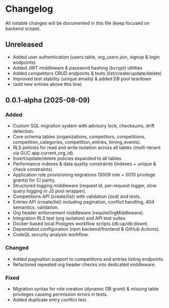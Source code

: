 # Changelog

All notable changes will be documented in this file (keep focused on backend scope).

## Unreleased

- Added user authentication (users table, org_users join, signup & login endpoints)
- Added JWT middleware & password hashing (bcrypt) utilities
- Added competitors CRUD endpoints & tests (list/create/update/delete)
- Improved test stability (unique emails) & added DB pool teardown
- (add new entries above this line)

## 0.0.1-alpha (2025-08-09)

### Added

- Custom SQL migration system with advisory lock, checksums, drift detection.
- Core schema tables (organizations, competitors, competitions, competition_categories, competition_entries, timing_events).
- RLS policies for read and write isolation across all tables (multi-tenant via GUC app.current_org_id).
- Insert/update/delete policies expanded to all tables.
- Performance indexes & data quality constraints (indexes + unique & check constraints).
- Application role provisioning migrations (0009 role + 0010 privilege grants) for CI parity.
- Structured logging middleware (request id, per-request logger, slow query logging in JS pool wrapper).
- Competitions API (create/list) with validation (zod) and tests.
- Entries API (create/list) including pagination, conflict handling, 404 semantics, validation.
- Org header enforcement middleware (requireOrgMiddleware).
- Integration RLS test (org isolation) and API test suites.
- Docker-based local Postgres workflow scripts (db:up/db:down).
- Dependabot configuration (npm backend/frontend & GitHub Actions).
- CodeQL security analysis workflow.

### Changed

- Added pagination support to competitions and entries listing endpoints.
- Refactored repeated org header checks into dedicated middleware.

### Fixed

- Migration syntax for role creation (dynamic DB grant) & missing table privileges causing permission errors in tests.
- Added duplicate entry conflict test.

